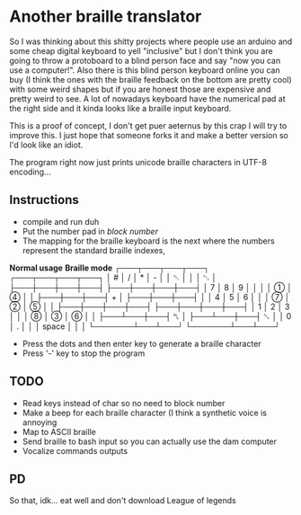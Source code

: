 # Another braille translator

So I was thinking about this shitty projects where people use an arduino and some cheap digital keyboard to yell "inclusive"
but I don't think you are going to throw a protoboard to a blind person face and say "now you can use a computer!".
Also there is this blind person keyboard online you can buy (I think the ones with the braille feedback on the bottom are pretty cool)
with some weird shapes but if you are honest those are expensive and pretty weird to see.
A lot of nowadays keyboard have the numerical pad at the right side and it kinda looks like a braille input keyboard.

This is a proof of concept, I don't get puer aeternus by this crap I will try to improve this.
I just hope that someone forks it and make a better version so I'd look like an idiot.

The program right now just prints unicode braille characters in UTF-8 encoding…

## Instructions

- compile and run duh
- Put the number pad in _block number_
- The mapping for the braille keyboard is the next where the numbers represent the standard braille indexes,

**Normal usage**    **Braille mode**
┌───┬───┬───┬───┐  ┌───┬───┬───┬───┐
│ # │ / │ * │ - │  │ ␑ │   │   │ ␃ │ 
├───┼───┼───┼───┤  ├───┼───┼───┼───┤
│ 7 │ 8 │ 9 │   │  │   │ ① │ ④ │   │
├───┼───┼───┤ + │  ├───┼───┼───┤   │
│ 4 │ 5 │ 6 │   │  │ ⑦ │ ② │ ⑤ │   │
├───┼───┼───┼───┤  ├───┼───┼───┼───┤
│ 1 │ 2 │ 3 │   │  │ ⑧ │ ③ │ ⑥ │   │
├───┴───┼───┤ ␤ │  ├───┴───┼───┤ ␆ │
│   0   │ . │   │  │ space │   │   │
└───────┴───┴───┘  └───────┴───┴───┘

- Press the dots and then enter key to generate a braille character
- Press '-' key to stop the program

## TODO

- Read keys instead of char so no need to block number
- Make a beep for each braille character (I think a synthetic voice is annoying 
- Map to ASCII braille
- Send braille to bash input so you can actually use the dam computer
- Vocalize commands outputs

## PD

So that, idk… eat well and don't download League of legends
